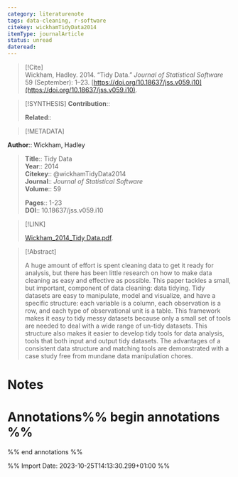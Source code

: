 ```yaml
---
category: literaturenote
tags: data-cleaning, r-software
citekey: wickhamTidyData2014
itemType: journalArticle
status: unread  
dateread:  
---
```


> [!Cite]  
> Wickham, Hadley. 2014. “Tidy Data.” _Journal of Statistical Software_ 59 (September): 1–23. [https://doi.org/10.18637/jss.v059.i10](https://doi.org/10.18637/jss.v059.i10).

> [!SYNTHESIS] 
>**Contribution**::
>
>**Related**:: 
>

> [!METADATA]  
>
**Author**:: Wickham, Hadley<br>
> **Title**:: Tidy Data    
> **Year**:: 2014     
> **Citekey**:: @wickhamTidyData2014    
>**Journal**:: *Journal of Statistical Software*    
>**Volume**:: 59    
>     
>    
>    
>     
> **Pages**:: 1-23    
>**DOI**:: 10.18637/jss.v059.i10    
>

> [!LINK] 
>
> [Wickham_2014_Tidy Data.pdf](file:///Users/steven/Library/CloudStorage/GoogleDrive-steven.golovkine@ul.ie/My%20Drive/bibliography/Journal%20of%20Statistical%20Software/2014/Wickham_2014_Tidy%20Data.pdf).

>[!Abstract]
>
>A huge amount of effort is spent cleaning data to get it ready for analysis, but there has been little research on how to make data cleaning as easy and effective as possible. This paper tackles a small, but important, component of data cleaning: data tidying. Tidy datasets are easy to manipulate, model and visualize, and have a specific structure: each variable is a column, each observation is a row, and each type of observational unit is a table. This framework makes it easy to tidy messy datasets because only a small set of tools are needed to deal with a wide range of un-tidy datasets. This structure also makes it easier to develop tidy tools for data analysis, tools that both input and output tidy datasets. The advantages of a consistent data structure and matching tools are demonstrated with a case study free from mundane data manipulation chores.
>>


# Notes<br>
# Annotations%% begin annotations %%  
 
  
%% end annotations %%

%% Import Date: 2023-10-25T14:13:30.299+01:00 %%

